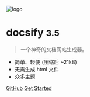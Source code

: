 <!-- _coverpage.md -->

![logo](https://img1.imgtp.com/2022/06/16/GsPnBVs3.jpeg ':size=10%')

# docsify <small>3.5</small>

> 一个神奇的文档网站生成器。

- 简单、轻便 (压缩后 ~21kB)
- 无需生成 html 文件
- 众多主题

[GitHub](https://github.com/docsifyjs/docsify/)
[Get Started](#about)